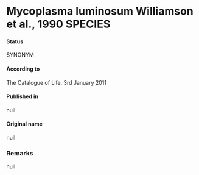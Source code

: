 Mycoplasma luminosum Williamson et al., 1990 SPECIES
=======

#### Status
SYNONYM

#### According to
The Catalogue of Life, 3rd January 2011

#### Published in
null

#### Original name
null

### Remarks
null